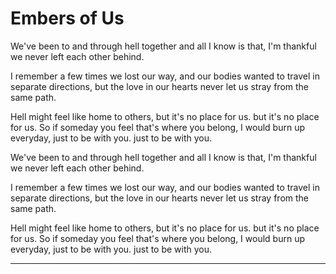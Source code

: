 # Embers of Us

We've been to and through hell together and all I know is that, I'm thankful we never left each other behind.

I remember a few times we lost our way,
and our bodies wanted to travel in separate directions,
but the love in our hearts never let us stray from the same path.

Hell might feel like home to others,
but it's no place for us.
but it's no place for us.
So if someday you feel that's where you belong, I would burn up everyday, just to be with you.
just to be with you.

We've been to and through hell together and all I know is that,
I'm thankful we never left each other behind.

I remember a few times we lost our way,
and our bodies wanted to travel in separate directions,
but the love in our hearts never let us stray from the same path.

Hell might feel like home to others,
but it's no place for us.
but it's no place for us.
So if someday you feel that's where you belong, I would burn up everyday,
just to be with you.
just to be with you.

---